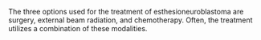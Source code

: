 The three options used for the treatment of esthesioneuroblastoma are surgery, external beam radiation, and chemotherapy. Often, the treatment utilizes a combination of these modalities.